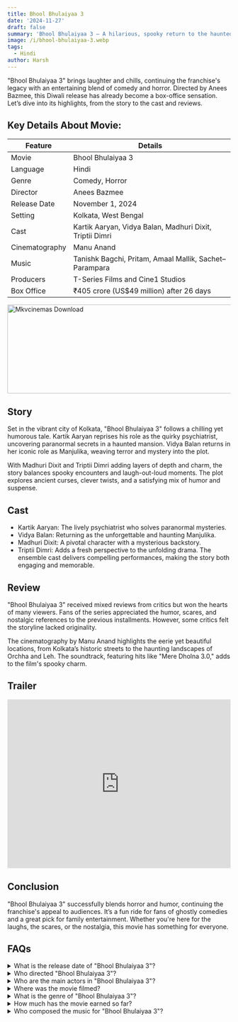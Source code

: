 ```yaml
---
title: Bhool Bhulaiyaa 3
date: '2024-11-27'
draft: false
summary: 'Bhool Bhulaiyaa 3 – A hilarious, spooky return to the haunted haveli with Vidya Balan, Kartik Aaryan, and more! Comedy and horror await.'
image: /i/bhool-bhulaiyaa-3.webp
tags:
  - Hindi
author: Harsh
---
```


"Bhool Bhulaiyaa 3" brings laughter and chills, continuing the franchise's legacy with an entertaining blend of comedy and horror. Directed by Anees Bazmee, this Diwali release has already become a box-office sensation. Let’s dive into its highlights, from the story to the cast and reviews.

## Key Details About Movie:

| Feature         | Details                                                               |
|-----------------|-----------------------------------------------------------------------|
| Movie           | Bhool Bhulaiyaa 3                                                     |
| Language        | Hindi                                                                  |
| Genre           | Comedy, Horror                                                         |
| Director        | Anees Bazmee                                                           |
| Release Date    | November 1, 2024                                                       |
| Setting         | Kolkata, West Bengal                                                   |
| Cast            | Kartik Aaryan, Vidya Balan, Madhuri Dixit, Triptii Dimri              |
| Cinematography  | Manu Anand                                                             |
| Music           | Tanishk Bagchi, Pritam, Amaal Mallik, Sachet–Parampara                 |
| Producers       | T-Series Films and Cine1 Studios                                       |
| Box Office      | ₹405 crore (US$49 million) after 26 days                               |


<a href="https://www.profitablecpmrate.com/zht8552qct?key=dd3a0d3c76c4f58956dd24d2605f1413">
  <img src="/mkvcinemas-btn.webp" alt="Mkvcinemas Download" width="600" height="200" loading="lazy">
</a>

## Story
Set in the vibrant city of Kolkata, "Bhool Bhulaiyaa 3" follows a chilling yet humorous tale. Kartik Aaryan reprises his role as the quirky psychiatrist, uncovering paranormal secrets in a haunted mansion. Vidya Balan returns in her iconic role as Manjulika, weaving terror and mystery into the plot.

With Madhuri Dixit and Triptii Dimri adding layers of depth and charm, the story balances spooky encounters and laugh-out-loud moments. The plot explores ancient curses, clever twists, and a satisfying mix of humor and suspense.

## Cast
- Kartik Aaryan: The lively psychiatrist who solves paranormal mysteries.
- Vidya Balan: Returning as the unforgettable and haunting Manjulika.
- Madhuri Dixit: A pivotal character with a mysterious backstory.
- Triptii Dimri: Adds a fresh perspective to the unfolding drama.
The ensemble cast delivers compelling performances, making the story both engaging and memorable.

## Review
"Bhool Bhulaiyaa 3" received mixed reviews from critics but won the hearts of many viewers. Fans of the series appreciated the humor, scares, and nostalgic references to the previous installments. However, some critics felt the storyline lacked originality.

The cinematography by Manu Anand highlights the eerie yet beautiful locations, from Kolkata’s historic streets to the haunting landscapes of Orchha and Leh. The soundtrack, featuring hits like "Mere Dholna 3.0," adds to the film's spooky charm.

## Trailer

<iframe width="100%" height="380" src="https://www.youtube.com/embed/sp3Io6rcA8E" title={title} frameborder="0" allow="accelerometer; autoplay; clipboard-write; encrypted-media; gyroscope; picture-in-picture; web-share" referrerpolicy="strict-origin-when-cross-origin" allowfullscreen loading="lazy"></iframe>

## Conclusion
"Bhool Bhulaiyaa 3" successfully blends horror and humor, continuing the franchise's appeal to audiences. It’s a fun ride for fans of ghostly comedies and a great pick for family entertainment. Whether you're here for the laughs, the scares, or the nostalgia, this movie has something for everyone.

## FAQs

<details>
    <summary>What is the release date of "Bhool Bhulaiyaa 3"?</summary>
    <p>The movie was released on November 1, 2024.</p>
</details>

<details>
    <summary>Who directed "Bhool Bhulaiyaa 3"?</summary>
    <p>Anees Bazmee directed the film.</p>
</details>

<details>
    <summary>Who are the main actors in "Bhool Bhulaiyaa 3"?</summary>
    <p>Kartik Aaryan, Vidya Balan, Madhuri Dixit, and Triptii Dimri star in the film.</p>
</details>

<details>
    <summary>Where was the movie filmed?</summary>
    <p>Filming took place in Mumbai, Kolkata, Orchha, and Leh.</p>
</details>

<details>
    <summary>What is the genre of "Bhool Bhulaiyaa 3"?</summary>
    <p>It’s a comedy-horror film.</p>
</details>

<details>
    <summary>How much has the movie earned so far?</summary>
    <p>The film has grossed ₹405 crore (US$49 million) worldwide after 26 days.</p>
</details>

<details>
    <summary>Who composed the music for "Bhool Bhulaiyaa 3"?</summary>
    <p>Music was composed by Tanishk Bagchi, Pritam, Amaal Mallik, and Sachet–Parampara.</p>
</details>